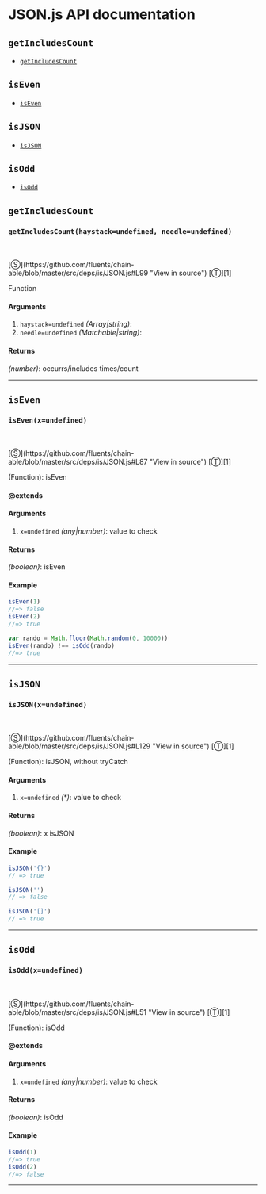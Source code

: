 # JSON.js API documentation

<!-- div class="toc-container" -->

<!-- div -->

## `getIncludesCount`
* <a href="#getIncludesCount"  data-meta="getIncludesCount haystack undefined needle undefined"  data-call="getIncludesCount haystack undefined needle undefined"  data-category="Methods"  data-description="Function"  data-name="getIncludesCount"  data-all="meta getIncludesCount haystack undefined needle undefined call getIncludesCount haystack undefined needle undefined category Methods description Function name getIncludesCount member see notes todos klassProps" >`getIncludesCount`</a>

<!-- /div -->

<!-- div -->

## `isEven`
* <a href="#isEven"  data-meta="isEven x undefined"  data-call="isEven x undefined"  data-category="Methods"  data-description="Function isEven"  data-name="isEven"  data-all="meta isEven x undefined call isEven x undefined category Methods description Function isEven name isEven member see notes todos klassProps" >`isEven`</a>

<!-- /div -->

<!-- div -->

## `isJSON`
* <a href="#isJSON"  data-meta="isJSON x undefined"  data-call="isJSON x undefined"  data-category="Methods"  data-description="Function isJSON without tryCatch"  data-name="isJSON"  data-all="meta isJSON x undefined call isJSON x undefined category Methods description Function isJSON without tryCatch name isJSON member see notes todos klassProps" >`isJSON`</a>

<!-- /div -->

<!-- div -->

## `isOdd`
* <a href="#isOdd"  data-meta="isOdd x undefined"  data-call="isOdd x undefined"  data-category="Methods"  data-description="Function isOdd"  data-name="isOdd"  data-all="meta isOdd x undefined call isOdd x undefined category Methods description Function isOdd name isOdd member see notes todos klassProps" >`isOdd`</a>

<!-- /div -->

<!-- /div -->

<!-- div class="doc-container" -->

<!-- div -->

## `getIncludesCount`

<!-- div -->

<h3 id="getIncludesCount" data-member="" data-category="Methods" data-name="getIncludesCount"><code>getIncludesCount(haystack=undefined, needle=undefined)</code></h3>
<br>
<br>
[&#x24C8;](https://github.com/fluents/chain-able/blob/master/src/deps/is/JSON.js#L99 "View in source") [&#x24C9;][1]

Function

#### Arguments
1. `haystack=undefined` *(Array|string)*:
2. `needle=undefined` *(Matchable|string)*:

#### Returns
*(number)*: occurrs/includes times/count

---

<!-- /div -->

<!-- /div -->

<!-- div -->

## `isEven`

<!-- div -->

<h3 id="isEven" data-member="" data-category="Methods" data-name="isEven"><code>isEven(x=undefined)</code></h3>
<br>
<br>
[&#x24C8;](https://github.com/fluents/chain-able/blob/master/src/deps/is/JSON.js#L87 "View in source") [&#x24C9;][1]

(Function): isEven


#### @extends



#### Arguments
1. `x=undefined` *(any|number)*: value to check

#### Returns
*(boolean)*: isEven

#### Example
```js
isEven(1)
//=> false
isEven(2)
//=> true

var rando = Math.floor(Math.random(0, 10000))
isEven(rando) !== isOdd(rando)
//=> true

```
---

<!-- /div -->

<!-- /div -->

<!-- div -->

## `isJSON`

<!-- div -->

<h3 id="isJSON" data-member="" data-category="Methods" data-name="isJSON"><code>isJSON(x=undefined)</code></h3>
<br>
<br>
[&#x24C8;](https://github.com/fluents/chain-able/blob/master/src/deps/is/JSON.js#L129 "View in source") [&#x24C9;][1]

(Function): isJSON, without tryCatch

#### Arguments
1. `x=undefined` *(&#42;)*: value to check

#### Returns
*(boolean)*: x isJSON

#### Example
```js
isJSON('{}')
// => true

isJSON('')
// => false

isJSON('[]')
// => true

```
---

<!-- /div -->

<!-- /div -->

<!-- div -->

## `isOdd`

<!-- div -->

<h3 id="isOdd" data-member="" data-category="Methods" data-name="isOdd"><code>isOdd(x=undefined)</code></h3>
<br>
<br>
[&#x24C8;](https://github.com/fluents/chain-able/blob/master/src/deps/is/JSON.js#L51 "View in source") [&#x24C9;][1]

(Function): isOdd


#### @extends



#### Arguments
1. `x=undefined` *(any|number)*: value to check

#### Returns
*(boolean)*: isOdd

#### Example
```js
isOdd(1)
//=> true
isOdd(2)
//=> false

```
---

<!-- /div -->

<!-- /div -->

<!-- /div -->

 [1]: #getincludescount "Jump back to the TOC."
